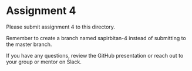# Assignment 4

Please submit assignment 4 to this directory.

Remember to create a branch named sapirbitan-4 
instead of submitting to the master branch.

If you have any questions, review the GitHub presentation or reach
out to your group or mentor on Slack.
